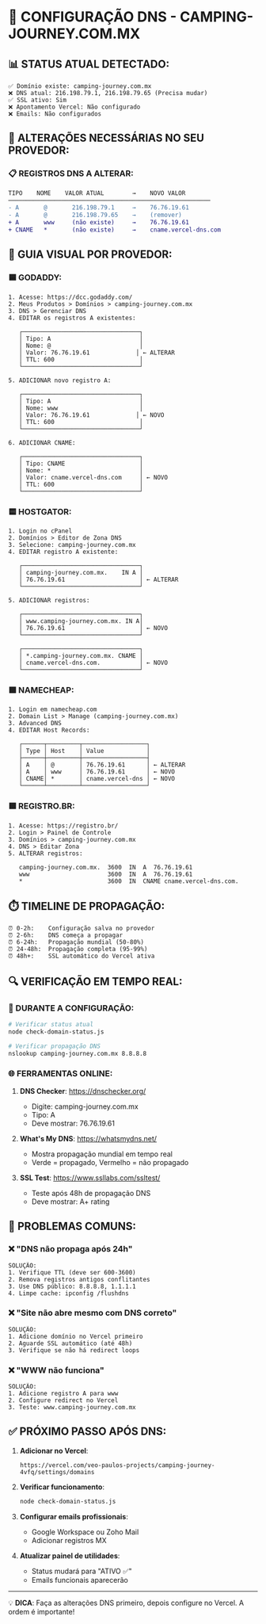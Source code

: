 # 🎯 CONFIGURAÇÃO DNS - CAMPING-JOURNEY.COM.MX

## 📊 STATUS ATUAL DETECTADO:

```
✅ Domínio existe: camping-journey.com.mx
❌ DNS atual: 216.198.79.1, 216.198.79.65 (Precisa mudar)
✅ SSL ativo: Sim  
❌ Apontamento Vercel: Não configurado
❌ Emails: Não configurados
```

## 🔧 ALTERAÇÕES NECESSÁRIAS NO SEU PROVEDOR:

### 📋 REGISTROS DNS A ALTERAR:

```diff
TIPO    NOME    VALOR ATUAL        →    NOVO VALOR
─────────────────────────────────────────────────────────
- A       @       216.198.79.1     →    76.76.19.61
- A       @       216.198.79.65    →    (remover)
+ A       www     (não existe)     →    76.76.19.61
+ CNAME   *       (não existe)     →    cname.vercel-dns.com
```

## 🏢 GUIA VISUAL POR PROVEDOR:

### 🟦 GODADDY:
```
1. Acesse: https://dcc.godaddy.com/
2. Meus Produtos > Domínios > camping-journey.com.mx
3. DNS > Gerenciar DNS
4. EDITAR os registros A existentes:
   
   ┌─────────────────────────────────┐
   │ Tipo: A                         │
   │ Nome: @                         │
   │ Valor: 76.76.19.61             │ ← ALTERAR
   │ TTL: 600                        │
   └─────────────────────────────────┘
   
5. ADICIONAR novo registro A:
   
   ┌─────────────────────────────────┐
   │ Tipo: A                         │
   │ Nome: www                       │
   │ Valor: 76.76.19.61             │ ← NOVO
   │ TTL: 600                        │
   └─────────────────────────────────┘

6. ADICIONAR CNAME:
   
   ┌─────────────────────────────────┐
   │ Tipo: CNAME                     │
   │ Nome: *                         │
   │ Valor: cname.vercel-dns.com     │ ← NOVO
   │ TTL: 600                        │
   └─────────────────────────────────┘
```

### 🟨 HOSTGATOR:
```
1. Login no cPanel
2. Domínios > Editor de Zona DNS
3. Selecione: camping-journey.com.mx
4. EDITAR registro A existente:
   
   ┌─────────────────────────────────┐
   │ camping-journey.com.mx.    IN A │
   │ 76.76.19.61                     │ ← ALTERAR
   └─────────────────────────────────┘
   
5. ADICIONAR registros:
   
   ┌─────────────────────────────────┐
   │ www.camping-journey.com.mx. IN A│
   │ 76.76.19.61                     │ ← NOVO
   └─────────────────────────────────┘
   
   ┌─────────────────────────────────┐
   │ *.camping-journey.com.mx. CNAME │
   │ cname.vercel-dns.com.           │ ← NOVO
   └─────────────────────────────────┘
```

### 🟪 NAMECHEAP:
```
1. Login em namecheap.com
2. Domain List > Manage (camping-journey.com.mx)
3. Advanced DNS
4. EDITAR Host Records:
   
   ┌──────┬─────────┬──────────────────┐
   │ Type │ Host    │ Value            │
   ├──────┼─────────┼──────────────────┤
   │ A    │ @       │ 76.76.19.61      │ ← ALTERAR
   │ A    │ www     │ 76.76.19.61      │ ← NOVO
   │ CNAME│ *       │ cname.vercel-dns │ ← NOVO
   └──────┴─────────┴──────────────────┘
```

### 🟩 REGISTRO.BR:
```
1. Acesse: https://registro.br/
2. Login > Painel de Controle
3. Domínios > camping-journey.com.mx
4. DNS > Editar Zona
5. ALTERAR registros:
   
   camping-journey.com.mx.  3600  IN  A  76.76.19.61
   www                      3600  IN  A  76.76.19.61
   *                        3600  IN  CNAME cname.vercel-dns.com.
```

## ⏱️ TIMELINE DE PROPAGAÇÃO:

```
⏰ 0-2h:    Configuração salva no provedor
⏰ 2-6h:    DNS começa a propagar
⏰ 6-24h:   Propagação mundial (50-80%)
⏰ 24-48h:  Propagação completa (95-99%)
⏰ 48h+:    SSL automático do Vercel ativa
```

## 🔍 VERIFICAÇÃO EM TEMPO REAL:

### 📱 DURANTE A CONFIGURAÇÃO:
```bash
# Verificar status atual
node check-domain-status.js

# Verificar propagação DNS
nslookup camping-journey.com.mx 8.8.8.8
```

### 🌐 FERRAMENTAS ONLINE:
1. **DNS Checker**: https://dnschecker.org/
   - Digite: camping-journey.com.mx
   - Tipo: A
   - Deve mostrar: 76.76.19.61

2. **What's My DNS**: https://whatsmydns.net/
   - Mostra propagação mundial em tempo real
   - Verde = propagado, Vermelho = não propagado

3. **SSL Test**: https://www.ssllabs.com/ssltest/
   - Teste após 48h de propagação DNS
   - Deve mostrar: A+ rating

## 🚨 PROBLEMAS COMUNS:

### ❌ "DNS não propaga após 24h"
```
SOLUÇÃO:
1. Verifique TTL (deve ser 600-3600)
2. Remova registros antigos conflitantes
3. Use DNS público: 8.8.8.8, 1.1.1.1
4. Limpe cache: ipconfig /flushdns
```

### ❌ "Site não abre mesmo com DNS correto"
```
SOLUÇÃO:
1. Adicione domínio no Vercel primeiro
2. Aguarde SSL automático (até 48h)
3. Verifique se não há redirect loops
```

### ❌ "WWW não funciona"
```
SOLUÇÃO:
1. Adicione registro A para www
2. Configure redirect no Vercel
3. Teste: www.camping-journey.com.mx
```

## ✅ PRÓXIMO PASSO APÓS DNS:

1. **Adicionar no Vercel**:
   ```
   https://vercel.com/veo-paulos-projects/camping-journey-4vfq/settings/domains
   ```

2. **Verificar funcionamento**:
   ```bash
   node check-domain-status.js
   ```

3. **Configurar emails profissionais**:
   - Google Workspace ou Zoho Mail
   - Adicionar registros MX

4. **Atualizar painel de utilidades**:
   - Status mudará para "ATIVO ✅"
   - Emails funcionais aparecerão

---

💡 **DICA**: Faça as alterações DNS primeiro, depois configure no Vercel. A ordem é importante! 